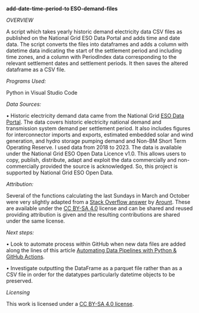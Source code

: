 **add-date-time-period-to ESO-demand-files**

*OVERVIEW*

A script which takes yearly historic demand electricity data CSV files as published on the National Grid ESO Data Portal and adds time and date data. The script converts the files into dataframes and adds a column with datetime data indicating the start of the settlement period and including time zones, and a column with PeriodIndex data corresponding to the relevant settlement dates and settlement periods. It then saves the altered dataframe as a CSV file.

*Programs Used:*

Python in Visual Studio Code

*Data Sources:*

•	Historic electricity demand data came from the National Grid [ESO Data Portal](https://www.nationalgrideso.com/data-portal/historic-demand-data). The data covers historic electricity national demand and transmission system demand per settlement period. It also includes figures for interconnector imports and exports, estimated embedded solar and wind generation, and hydro storage pumping demand and Non-BM Short Term Operating Reserve. I used data from 2018 to 2023. The data is available under the National Grid ESO Open Data Licence v1.0. This allows users to copy, publish, distribute, adapt and exploit the data commercially and non-commercially provided the source is acknowledged. So, this project is supported by National Grid ESO Open Data.

*Attribution:* 

Several of the functions calculating the last Sundays in March and October were very slightly adapted from a [Stack Overflow answer](https://stackoverflow.com/questions/54531558/how-do-i-know-if-today-is-a-day-due-to-change-civil-local-time-e-g-daylight-sav) by [Arount](https://stackoverflow.com/users/7200715/arount). These are available under the [CC BY-SA 4.0](https://creativecommons.org/licenses/by-sa/4.0/) license and can be shared and reused providing attribution is given and the resulting contributions are shared under the same license. 

*Next steps:*

•	Look to automate process within GitHub when new data files are added along the lines of this article [Automating Data Pipelines with Python & GitHub Actions](https://towardsdatascience.com/automating-data-pipelines-with-python-github-actions-c19e2ef9ca90).

•	Investigate outputting the DataFrame as a parquet file rather than as a CSV file in order for the datatypes particularly datetime objects to be preserved. 

*Licensing*

This work is licensed under a
[CC BY-SA 4.0 license]( https://creativecommons.org/licenses/by-sa/4.0/).

